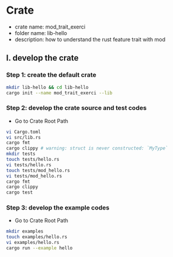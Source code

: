 # Crate
- crate name: mod_trait_exerci
- folder name: lib-hello
- description: how to understand the rust feature trait with mod

## I. develop the crate
### Step 1: create the default crate
```bash
mkdir lib-hello && cd lib-hello
cargo init --name mod_trait_exerci --lib
```

### Step 2: develop the crate source and test codes
- Go to Crate Root Path
```bash
vi Cargo.toml
vi src/lib.rs
cargo fmt
cargo clippy # warning: struct is never constructed: `MyType`
mkdir tests
touch tests/hello.rs
vi tests/hello.rs
touch tests/mod_hello.rs
vi tests/mod_hello.rs
cargo fmt
cargo clippy
cargo test
```

### Step 3: develop the example codes
- Go to Crate Root Path
```bash
mkdir examples
touch examples/hello.rs
vi examples/hello.rs
cargo run --example hello
```